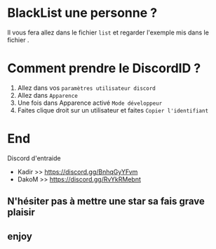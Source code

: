 # BlackList une personne ?
Il vous fera allez dans le fichier `list` et regarder l'exemple mis dans le fichier .
# Comment prendre le DiscordID ?
1. Allez dans vos `paramètres utilisateur discord`
2. Allez dans `Apparence`
3. Une fois dans Apparence activé `Mode développeur`
4. Faites clique droit sur un utilisateur et faites `Copier l'identifiant`
# End
Discord d'entraide
- Kadir >> https://discord.gg/BnhqGyYFvm
- DakoM >> https://discord.gg/RvYkRMebnt
## N'hésiter pas à mettre une star sa fais grave plaisir
## enjoy
